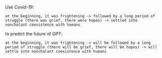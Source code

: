 Use <i>Covid-19</i>:
```
at the beginning, it was frightening -> followed by a long period of struggle (there was grief, there were hopes) -> settled into nonchalant coexistence with humans
```
to predict the future of <i>GPT</i>:
```
at the beginning, it was frightening -> will be followed by a long period of struggle (there will be grief, there will be hopes) -> will settle into nonchalant coexistence with humans
```
